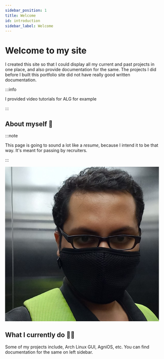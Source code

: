 ```yaml
---
sidebar_position: 1
title: Welcome
id: introduction
sidebar_label: Welcome
---
```


# Welcome to my site

I created this site so that I could display all my current and past projects in one place, and also provide documentation for the same. The projects I did before I built this portfolio site did not have really good written documentation. 

:::info

I provided video tutorials for ALG for example

:::

## About myself 👦

:::note

This page is going to sound a lot like a _resume_, because I intend it to be that way. It's meant for passing by recruiters.

:::


![my photo](/img/profile-img.jpg)

## What I currently do 🧑‍🔧


Some of my projects include, Arch Linux GUI, AgniOS, etc. You can find documentation for the same on left sidebar.

